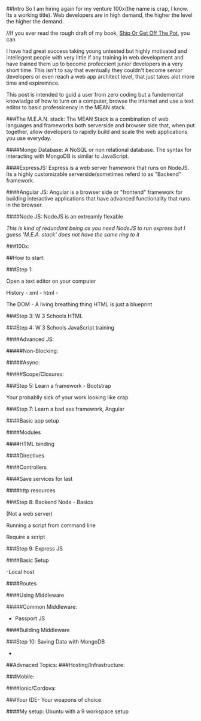 ##Intro
So I am hiring again for my venture 100x(the name is crap, I know. Its a working title). Web developers are in high demand, the higher the level the higher the demand.

//If you ever read the rough draft of my book, [Ship Or Get Off The Pot](), you can

I have had great success taking young untested but highly motivated and intellegent people with very little if any training in web development and have trained them up to become profeccient junior developers in a very short time. This isn't to say that eventually they couldn't become senior developers or even reach a web app architect level, that just takes alot more time and expiremnce.




This post is intended to guid a user from zero coding but a fundemental knowladge of how to turn on a computer, browse the internet and use a text editor to basic professicency in the MEAN stack.

###The M.E.A.N. stack:
The MEAN Stack is a combination of web languages and frameworks both serverside and browser side that, when put together, allow developers to rapidly build and scale the web applications you use everyday.


####Mongo Database: 
A NoSQL or non relational database. The syntax for interacting with MongoDB is similar to JavaScript.

####ExpressJS:
Express is a web server framework that runs on NodeJS. Its a highly customizable serverside(sometimes referd to as "Backend" framework.

####Angular JS:
Angular is a browser side or "frontend" framework for building interactive applications that have advanced functionality that runs in the browser.

####Node JS:
NodeJS is an extreamly flexable 


_This is kind of redundant being as you need NodeJS to run express but I guess 'M.E.A. stack' does not have the same ring to it_

###100x:


##How to start:

###Step 1:

Open a text editor on your computer

History - xml - html - 

The DOM - A living breathing thing
HTML is just a blueprint

###Step 3:
W 3 Schools HTML 

###Step 4:
W 3 Schools JavaScript training


####Advanced JS:

#####Non-Blocking:

#####Async:

#####Scope/Closures:



###Step 5:
Learn a framework - Bootstrap

Your probablly sick of your work looking like crap


###Step 7:
Learn a bad ass framework, Angular



####Basic app setup

####Modules

####HTML binding

####Directives

####Controllers

####Save services for last

####http resources

###Step 8:
Backend  Node - Basics

(Not a web server)


Running a script from command line

Require a script

###Step 9:
Express JS

####Basic Setup

-Local host

####Routes

####Using Middleware

#####Common Middleware:

* Passport JS

####Building Middleware


###Step 10:
Saving Data with MongoDB

-

##Advnaced Topics:
###Hosting/Infrastructure:



###Mobile:

####Ionic/Cordova:


###Your IDE- Your weapons of choice


####My setup:
Ubuntu with a 9 workspace setup
